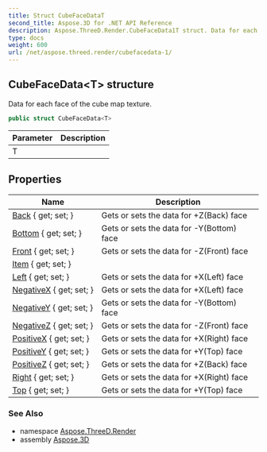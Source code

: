 ```yaml
---
title: Struct CubeFaceDataT
second_title: Aspose.3D for .NET API Reference
description: Aspose.ThreeD.Render.CubeFaceData1T struct. Data for each face of the cube map texture
type: docs
weight: 600
url: /net/aspose.threed.render/cubefacedata-1/
---
```

## CubeFaceData&lt;T&gt; structure

Data for each face of the cube map texture.

```csharp
public struct CubeFaceData<T>
```

| Parameter | Description |
| --- | --- |
| T |  |

## Properties

| Name | Description |
| --- | --- |
| [Back](../../aspose.threed.render/cubefacedata-1/back/) { get; set; } | Gets or sets the data for +Z(Back) face |
| [Bottom](../../aspose.threed.render/cubefacedata-1/bottom/) { get; set; } | Gets or sets the data for -Y(Bottom) face |
| [Front](../../aspose.threed.render/cubefacedata-1/front/) { get; set; } | Gets or sets the data for -Z(Front) face |
| [Item](../../aspose.threed.render/cubefacedata-1/item/) { get; set; } |  |
| [Left](../../aspose.threed.render/cubefacedata-1/left/) { get; set; } | Gets or sets the data for +X(Left) face |
| [NegativeX](../../aspose.threed.render/cubefacedata-1/negativex/) { get; set; } | Gets or sets the data for +X(Left) face |
| [NegativeY](../../aspose.threed.render/cubefacedata-1/negativey/) { get; set; } | Gets or sets the data for -Y(Bottom) face |
| [NegativeZ](../../aspose.threed.render/cubefacedata-1/negativez/) { get; set; } | Gets or sets the data for -Z(Front) face |
| [PositiveX](../../aspose.threed.render/cubefacedata-1/positivex/) { get; set; } | Gets or sets the data for +X(Right) face |
| [PositiveY](../../aspose.threed.render/cubefacedata-1/positivey/) { get; set; } | Gets or sets the data for +Y(Top) face |
| [PositiveZ](../../aspose.threed.render/cubefacedata-1/positivez/) { get; set; } | Gets or sets the data for +Z(Back) face |
| [Right](../../aspose.threed.render/cubefacedata-1/right/) { get; set; } | Gets or sets the data for +X(Right) face |
| [Top](../../aspose.threed.render/cubefacedata-1/top/) { get; set; } | Gets or sets the data for +Y(Top) face |

### See Also

* namespace [Aspose.ThreeD.Render](../../aspose.threed.render/)
* assembly [Aspose.3D](../../)


